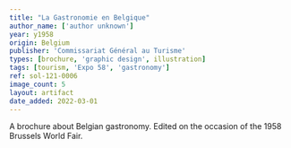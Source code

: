 ```yaml
---
title: "La Gastronomie en Belgique"
author_name: ['author unknown']
year: y1958
origin: Belgium
publisher: 'Commissariat Général au Turisme'
types: [brochure, 'graphic design', illustration]
tags: [tourism, 'Expo 58', 'gastronomy']
ref: sol-121-0006
image_count: 5
layout: artifact
date_added: 2022-03-01
---
```


A brochure about Belgian gastronomy. Edited on the occasion of the 1958 Brussels World Fair.
